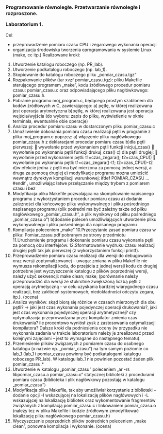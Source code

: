 <h3>Programowanie równoległe. Przetwarzanie równoległe i rozproszone.
  
Laboratorium 1.</h3>
Cel:
- przeprowadzenie pomiaru czasu CPU i zegarowego wykonania operacji
- organizacja środowiska tworzenia oprogramowania w systemie Linux (make, cc itp.)
Realizowane kroki:
1. Utworzenie katalogu roboczego (np. PR_lab).
2. Utworzenie podkatalogu roboczego (np. lab_1).
3. Skopiowanie do katalogu roboczego pliku „pomiar_czasu.tgz”
4. Rozpakowanie plików (tar xvzf pomiar_czasu.tgz): pliku Makefile sterującego programem „make”,
kodu źródłowego procedur pomiaru czasu: pomiar_czasu.c oraz odpowiadającego pliku
nagłówkowego: pomiar_czasu.h.
5. Pobranie programu moj_program.c, będącego prostym szablonem dla kodów źródłowych w C,
zawierającego:
a) pętlę, w której realizowana jest operacja arytmetyczna
b)pętlę, w której realizowana jest operacja wejścia/wyjścia (do wyboru: zapis do pliku,
wyświetlenie w oknie terminala, ewentualnie obie operacje)
6. Analiza procedur pomiaru czasu w dostarczonym pliku pomiar_czasu.c
7. Umożliwienie dokonania pomiaru czasu realizacji pętli w programie z pliku moj_program.c
poprzez:
a) włączenie pliku nagłówkowego pomiar_czasu.h z deklaracjami procedur pomiaru czasu
b)dla pętli pierwszej:
 wywołanie przed wykonaniem pętli funkcji inicjuj_czas()
 wywołanie po wykonaniu pętli funkcji drukuj_czas()
c) dla pętli drugiej:
 wywołanie przed wykonaniem pętli: t1=czas_zegara(); t2=czas_CPU()
 wywołanie po wykonaniu pętli: t1=czas_zegara()-t1; t2=czas_CPU()-t2
d)w efekcie jedna z pętli ma być mierzona za pomocą jednej wersji, a druga za pomocą drugiej
e) modyfikacje programu można umieścić wewnątrz dyrektyw kompilacji warunkowej:
ifdef POMIAR_CZASU ... #endif , umożliwiając łatwe przełączanie między trybem z pomiarem
czasu i bez
8. Modyfikacja pliku Makefile pozwalająca na skompilowanie napisanego programu z wykorzystaniem
procedur pomiaru czasu
a) dodanie zależności dla końcowego pliku wykonywalnego i pliku pośredniego napisanego
programu (plik pośredni ma być zależny także od pliku nagłówkowego „pomiar_czasu.h”, a plik
wynikowy od pliku pośredniego „pomiar_czasu.o”)
b)dodanie poleceń umożliwiających utworzenie pliku wykonywalnego i pliku pośredniego dla
napisanego programu
9. Kompilacja poleceniem „make”
10.Przeczytanie zasad pomiaru czasu w pliku: Pomiar_czasu.pdf pobranym ze strony przedmiotu
11.Uruchomienie programu i dokonanie pomiaru czasu wykonania pętli za pomocą obu interfejsów.
12.Sformatowanie wydruku czasu realizacji drugiej pętli tak jak pierwszej (z wykorzystaniem funkcji
printf).
13. Przeprowadzenie pomiaru czasu realizacji dla wersji do debugowania oraz wersji
zoptymalizowanej – uwaga: zmiana w pliku Makefile nie wymusza rekompilacji kodu, do przejścia z
jednej wersji kodu do drugiej potrzebne jest wyczyszczenie katalogu z plików poprzedniej wersji,
należy użyć sekwencji: make clean; make; (porównanie należy przeprowadzić dla wersji ze
stukrotnie zwiększoną liczbą pętli z operacją arytmetyczną – w celu uzyskania bardziej
wiarygodnego czasu realizacji, bez zakłóceń systemowych, niedokładności odczytu zegara, itp.).
(ocena)
14. Analiza wyników: skąd biorą się różnice w czasach mierzonych dla obu pętli?
-> jaki jest czas wykonania pojedynczej operacji drukowania?, jaki jest czas wykonania pojedynczej
operacji arytmetycznej? czy optymalizacja przeprowadzana przez kompilator zmienia czas
drukowania? ile procentowo wyniósł zysk z zastosowania optymalizacji kompilatora?
Dalsze kroki dla podniesienia oceny (w przypadku nie wykonania zadania w trakcie laboratorium
należy je zrealizować przed kolejnymi zajęciami – jest to wymagane do następnego tematu):
1. Przeniesienie plików związanych z pomiarem czasu do osobnego katalogu (o nazwie np.
„pomiar_czasu”) na tym samym poziomie co lab_1 (lab_1 i pomiar_czasu powinny być
podkatalogami katalogu roboczego PR_lab). W katalogu lab_1 nie powinien pozostać żaden plik
pomiar_czasu.*
2. Utworzenie w katalogu „pomiar_czasu” poleceniem „ar -rs libpomiar_czasu.a pomiar_czasu.o”
statycznej biblioteki z procedurami pomiaru czasu (biblioteka i plik nagłówkowy pozostają w
katalogu „pomiar_czasu”)
3. Modyfikacja pliku Makefile, tak aby umożliwiał korzystanie z biblioteki – dodanie opcji -I
wskazującej na lokalizację plików nagłówowych i -L wskazującej na lokalizację bibliotek oraz
wykomentowanie fragmentów związanych z kompilacją pomiar_czasu.c i linkowaniem
pomiar_czasu.o (należy tez w pliku Makefile i kodzie źródłowym zmodyfikować lokalizację pliku
nagłówkowego pomiar_czasu.h)
4. Wyczyszczenie poprzednich plików pośrednich poleceniem „make clean”, ponowna kompilacja i
wykonanie. (ocena)
